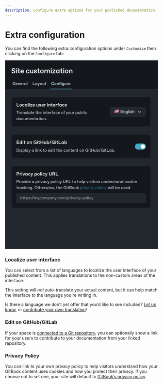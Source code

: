 ```yaml
---
description: Configure extra options for your published documentation.
---
```


# Extra configuration

You can find the following extra configuration options under `Customize` then clicking on the `Configure` tab:

![Site Customization Extra Configuration](../../.gitbook/assets/site-customization-extra-config.png)

### Localize user interface

You can select from a list of languages to localize the user interface of your published content. This applies translations to the non-custom areas of the interface.

This setting will _not_ auto-translate your actual content, but it can help match the interface to the language you’re writing in.

Is there a language we don’t yet offer that you’d like to see included? [Let us know](https://github.com/GitbookIO/gitbook/issues), or [contribute your own translation](https://www.gitbook.com/solutions/open-source)!

### Edit on GitHub/GitLab

If your space is [connected to a Git repository](../../integrations/git-sync/bi-directional-git-integration.md), you can optionally show a link for your users to contribute to your documentation from your linked repository.

### Privacy Policy

You can link to your own privacy policy to help visitors understand how your GitBook content uses cookies and how you protect their privacy. If you choose not to set one, your site will default to [GitBook’s privacy policy](https://policies.gitbook.com/privacy-and-security/statement/cookies).
